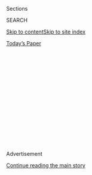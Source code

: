 <div id="app">

<div>

<div>

<div>

<div class="NYTAppHideMasthead css-1q2w90k e1suatyy0">

<div class="section css-ui9rw0 e1suatyy2">

<div class="css-eph4ug er09x8g0">

<div class="css-6n7j50">

</div>

<span class="css-1dv1kvn">Sections</span>

<div class="css-10488qs">

<span class="css-1dv1kvn">SEARCH</span>

</div>

[Skip to content](#site-content)[Skip to site
index](#site-index)

</div>

<div class="css-10698na e1huz5gh0">

</div>

</div>

<div id="masthead-bar-one" class="section hasLinks css-15hmgas e1csuq9d3">

<div class="css-uqyvli e1csuq9d0">

</div>

<div class="css-1uqjmks e1csuq9d1">

</div>

<div class="css-9e9ivx">

[](https://myaccount.nytimes3xbfgragh.onion/auth/login?response_type=cookie&client_id=vi)

</div>

<div class="css-1bvtpon e1csuq9d2">

[Today’s
Paper](https://www.nytimes3xbfgragh.onion/section/todayspaper)

</div>

</div>

</div>

</div>

<div data-aria-hidden="false">

<div id="site-content" data-role="main">

<div>

<div class="css-1aor85t" style="opacity:0.000000001;z-index:-1;visibility:hidden">

<div class="css-1hqnpie">

<div class="css-epjblv">

<span class="css-17xtcya">[Opinion](/section/opinion)</span><span class="css-x15j1o">|</span><span class="css-fwqvlz">The
Supreme Court’s Religious Crusaders Take On the Pandemic
Response</span>

</div>

<div class="css-k008qs">

<div class="css-1iwv8en">

<span class="css-18z7m18"></span>

<div>

</div>

</div>

<span class="css-1n6z4y">https://nyti.ms/338wu3l</span>

<div class="css-1705lsu">

<div class="css-4xjgmj">

<div class="css-4skfbu" data-role="toolbar" data-aria-label="Social Media Share buttons, Save button, and Comments Panel with current comment count" data-testid="share-tools">

  - 
  - 
  - 
  - 
    
    <div class="css-6n7j50">
    
    </div>

  - 
  - 

</div>

</div>

</div>

</div>

</div>

</div>

<div id="NYT_TOP_BANNER_REGION" class="css-13pd83m">

</div>

<div id="top-wrapper" class="css-1sy8kpn">

<div id="top-slug" class="css-l9onyx">

Advertisement

</div>

[Continue reading the main
story](#after-top)

<div class="ad top-wrapper" style="text-align:center;height:100%;display:block;min-height:250px">

<div id="top" class="place-ad" data-position="top" data-size-key="top">

</div>

</div>

<div id="after-top">

</div>

</div>

<div>

<div class="css-v5btjw etb61u70">

<div class="css-v05ibm etb61u71">

[Opinion](/section/opinion)

</div>

</div>

<div id="sponsor-wrapper" class="css-1hyfx7x">

<div id="sponsor-slug" class="css-19vbshk">

Supported by

</div>

[Continue reading the main
story](#after-sponsor)

<div id="sponsor" class="ad sponsor-wrapper" style="text-align:center;height:100%;display:block">

</div>

<div id="after-sponsor">

</div>

</div>

<div class="css-186x18t">

</div>

<div class="css-1vkm6nb ehdk2mb0">

# The Supreme Court’s Religious Crusaders Take On the Pandemic Response

</div>

The fight over limits on church attendance divides the justices.

<div class="css-18e8msd">

<div class="css-vp77d3 epjyd6m0">

<div class="css-1p10dcb ey68jwv0" data-aria-hidden="true">

[![Linda
Greenhouse](https://static01.graylady3jvrrxbe.onion/images/2018/04/02/opinion/linda-greenhouse/linda-greenhouse-thumbLarge.png
"Linda Greenhouse")](https://www.nytimes3xbfgragh.onion/by/linda-greenhouse)

</div>

<div class="css-1baulvz">

By [<span class="css-1baulvz last-byline" itemprop="name">Linda
Greenhouse</span>](https://www.nytimes3xbfgragh.onion/by/linda-greenhouse)

<div class="css-8atqhb">

Contributing Opinion Writer

</div>

</div>

</div>

  - July 30,
    2020

  - 
    
    <div class="css-4xjgmj">
    
    <div class="css-d8bdto" data-role="toolbar" data-aria-label="Social Media Share buttons, Save button, and Comments Panel with current comment count" data-testid="share-tools">
    
      - 
      - 
      - 
      - 
        
        <div class="css-6n7j50">
        
        </div>
    
      - 
      - 
    
    </div>
    
    </div>

</div>

<div class="css-79elbk" data-testid="photoviewer-wrapper">

<div class="css-z3e15g" data-testid="photoviewer-wrapper-hidden">

</div>

<div class="css-1a48zt4 ehw59r15" data-testid="photoviewer-children">

![<span class="css-16f3y1r e13ogyst0" data-aria-hidden="true">Praying
outside the Supreme Court this
month.</span><span class="css-cnj6d5 e1z0qqy90" itemprop="copyrightHolder"><span class="css-1ly73wi e1tej78p0">Credit...</span><span><span>Patrick
Semansky/Associated
Press</span></span></span>](https://static01.graylady3jvrrxbe.onion/images/2020/07/30/opinion/30Greehouse1/30Greehouse1-articleLarge.jpg?quality=75&auto=webp&disable=upscale)

</div>

</div>

</div>

<div class="section meteredContent css-1r7ky0e" name="articleBody" itemprop="articleBody">

<div class="css-1fanzo5 StoryBodyCompanionColumn">

<div class="css-53u6y8">

I know I should be jaded by now by the persistence of the Supreme
Court’s conservative justices in seeking to elevate religious
interests over those of secular society. After all, in the closing days
of the court’s term, [religious employers
won](https://www.supremecourt.gov/opinions/19pdf/19-431_5i36.pdf) the
right to withhold from female employees the contraception coverage to
which federal law entitled them. [Religious schools
gained](https://www.supremecourt.gov/opinions/19pdf/19-267_1an2.pdf) a
broad exemption from the anti-discrimination laws that would otherwise
protect classroom teachers and soon, no doubt, other employees as well.

But I was still startled last week to see Justices Samuel Alito, Brett
Kavanaugh, Neil Gorsuch and Clarence Thomas vote to turn a public health
issue into a religious crusade. Fortunately for the people of rural Lyon
County, Nev., where a church went to federal court for the right to have
90 people at a worship service instead of the permitted 50, the four
justices failed to find a fifth vote and the 50-person cap remains.

What surprised me was not that a church would run to federal court with
such a case, rather than add a second service or meet outside under a
tent. Representing the church, Calvary Chapel Dayton Valley, was the
Alliance Defending Freedom, which used to focus primarily on
representing people seeking a religious exemption from having to do
business with couples in same-sex marriages. Lately, the alliance has
been bringing
[cases](https://www.adflegal.org/case/calvary-chapel-dayton-valley-v-sisolak)
around the country to challenge Covid-19-related limits on in-person
church services.

I was mildly surprised that this case got to the Supreme Court; [another
church
case](https://www.supremecourt.gov/DocketPDF/19/19A1044/144133/20200523140701636_Emergency%20Application%20for%20Writ%20of%20Injunction.pdf)
reached the court in May, with a similar outcome. In that case, as in
[the Nevada
case](https://www.supremecourt.gov/opinions/19pdf/19a1070_08l1.pdf),
Chief Justice John Roberts refused to go along with the four dissenters.

</div>

</div>

<div class="css-1fanzo5 StoryBodyCompanionColumn">

<div class="css-53u6y8">

What did astonish me was the ferocity of the main dissenting opinion,
written by Justice Alito and joined by Justices Thomas and Kavanaugh.
They appear oblivious to the facts on the ground, particularly the
well-documented role of religious services in [spreading the
virus](https://www.nytimes3xbfgragh.onion/2020/07/08/us/coronavirus-churches-outbreaks.html?searchResultPosition=3).
(Reflecting the nationwide pattern, a small church in New Haven, Conn.,
where I live, was
[identified](https://www.newhavenindependent.org/index.php/archives/entry/covid-struck_church_/)
this month as the likely source of an unexpected uptick in Covid-19
cases.) People who are sitting — and breathing — together for a
prolonged period in an enclosed space might as well put out a welcome
mat for the coronavirus. We knew that back in May. It is even more
evident now. Thus the growing prevalence of official orders limiting
people who can come together in that fashion to a certain number or a
certain percentage of the venue’s capacity.

</div>

</div>

<div class="css-79elbk" data-testid="photoviewer-wrapper">

<div class="css-z3e15g" data-testid="photoviewer-wrapper-hidden">

</div>

<div class="css-1a48zt4 ehw59r15" data-testid="photoviewer-children">

![<span class="css-16f3y1r e13ogyst0" data-aria-hidden="true">A reopened
church in Los
Angeles.</span><span class="css-cnj6d5 e1z0qqy90" itemprop="copyrightHolder"><span class="css-1ly73wi e1tej78p0">Credit...</span><span>Damian
Dovarganes/Associated
Press</span></span>](https://static01.graylady3jvrrxbe.onion/images/2020/07/30/opinion/30Greenhouse2/merlin_174807525_e87a5f58-5e75-4bc4-a026-458b851d842c-articleLarge.jpg?quality=75&auto=webp&disable=upscale)

</div>

</div>

<div class="css-1fanzo5 StoryBodyCompanionColumn">

<div class="css-53u6y8">

Nevada’s governor, Steve Sisolak, a Democrat, took several approaches in
an order he issued as part of the state’s Phase 2 reopening in May.
Spectators remain barred at live entertainment events. The order raised
to 50 from 10 the number of people who can gather indoors at most
places, including movie theaters, lecture spaces, museums, trade schools
and yes, churches. (Churches have no limit on the number of people who
can gather outside, assuming proper social distancing, an exception not
offered to other venues.) Restaurants and theme parks are capped at 50
percent of capacity, as are the state’s casinos. Since casinos can be
very big, the number of people inside can easily run into the hundreds.

Calvary Chapel had been holding its services online, but said it could
not continue to do so because of its belief that the Bible requires
in-person worship. “If a body of believers fails to hold in-person
gatherings, Calvary Chapel views it as ceasing to be a church in the
biblical sense,” according to the [emergency
appeal](https://www.supremecourt.gov/DocketPDF/19/19A1070/147153/20200707185749882_Calvary%20Chapel%20Emergency%20Application%20for%20Injunction%20with%20Appendix%20FINAL.pdf)
that Alliance Defending Freedom filed in the Supreme Court after two
lower courts rejected the church’s arguments.

One mystery is why the church, which said it was willing to cut its
90-minute service in half, couldn’t add a second service to make room
for the 90 people it needed to accommodate. The deeper mystery is why
the church went to the Supreme Court at all, given the court’s recent
rejection of a similar claim. One reason might be that crusades don’t
take no for an answer. But the reason here was casinos.

</div>

</div>

<div class="css-1fanzo5 StoryBodyCompanionColumn">

<div class="css-53u6y8">

The first page of the appeal contains a color photograph of an
unidentified Las Vegas casino taken on June 4, the frame filled with an
unmasked, cheek-by-jowl crowd of reveling gamblers (with predictable
results: Covid-19 cases
[surged](https://thehill.com/changing-america/well-being/medical-advances/509247-over-a-hundred-coronavirus-cases-in-nevada)
and the governor soon imposed a mask requirement). The fact that casinos
are treated more generously than movie theaters, concerts, museums and
churches handed Alliance Defending Freedom its opening. “The Free
Exercise clause protects the exercise of religion,” the church’s Supreme
Court appeal began, adding that “no constitutional provision protects
the right to gamble at casinos, eat at restaurants, or frolic at indoor
amusement parks.”

This statement of the case obviously appealed to Justice Alito, who
began his 11-page dissent with this observation: “The Constitution
guarantees the free exercise of religion. It says nothing about the
freedom to play craps or blackjack, to feed tokens into a slot machine,
or to engage in any other game of chance.” He added, “But the governor
of Nevada apparently has different priorities.” The state, he said,
“blatantly discriminates against houses of worship.”

Let’s assume that opening the casinos was a political and economic
necessity for the state. But finding a constitutional violation requires
more than clever rhetoric. It requires a very precise chain of analysis,
a hard climb that Justice Alito failed to make. His burden was to show
not simply that churches are limited to 50 people and casinos aren’t,
but that the state singled churches out for onerous treatment without
reason. Federal District Judge Richard Boulware II, in rejecting the
church’s request for an injunction, offered the analysis that Justice
Alito’s opinion skipped over:

> Other secular entities and activities similar in nature to church
> services have been subject to similar or more restrictive limitations
> on their operations. The court notes that church services consist of
> activities, such as sermons and corporate worship, that are comparable
> in terms of large numbers of people gathering for an extended period
> of time to lectures, museums, movie theaters, specified
> trade/technical schools, nightclubs and concerts. All of these latter
> activities are also subject to the 50-person cap or remain banned
> altogether.

In other words, it’s casinos that Nevada singles out for special
treatment, not religion.

Invoking the First Amendment’s free speech clause, Justice Alito also
claimed that the state was discriminating against churches on the basis
of their “viewpoint.” “Religion counts as a viewpoint,” he wrote, a
sentence I found baffling. Isn’t belief in public health a viewpoint? In
any event, he went on: “Compare the directive’s treatment of casino
entertainment and church services. Both involve expression, but the
directive favors the secular expression in casino shows over the
religious expression in houses of worship.”

The contorted effort to shoehorn this dispute into standard free-speech
doctrine was only a prelude to a further charge: that Governor Sisolak
“has favored certain speakers over others.” It seems that the governor
supported and even took part in a protest after the killing of George
Floyd by the Minneapolis police, a protest that drew more than 50 people
and yet was allowed to take place. “Respecting some First Amendment
rights is not a shield for violating others,” Justice Alito wrote. In
other words, the governor of Nevada is not only anti-religious but a
hypocrite as well.

Why does any of this matter? After all, Justice Alito’s opinion
attracted only two other votes. (Justice Gorsuch filed a separate
one-paragraph dissent, pithily observing that “there is no world in
which the Constitution permits Nevada to favor Caesars Palace over
Calvary Chapel.”)

I think it matters because rhetoric like Justice Alito’s, by design or
not, inevitably places the Supreme Court where it least belongs and
where it is least qualified to be, at the center of a national debate
over how best to protect the American public from a deadly pandemic.
It’s beyond dispute that public health has become politicized to a
degree that would have been unimaginable just six months ago. Does the
court really want to become a part of that politicization by opening its
doors to a battle not its own? That even a minority of justices would
seize this moment to advance their religious agenda, especially given
that agenda’s nearly unqualified success in recent years, is deeply
unsettling.

(I’ve been fascinated that [some liberal
commentators](https://www.vox.com/2020/7/25/21338216/supreme-court-churches-pandemic-covid-samuel-alito-brett-kavanaugh-calvary-chapel)
found the dissenting opinions persuasive and the case a close one. I
understand the impulse not to appear unduly antagonistic toward
religion, but I think that generosity toward the religious claim here
loses sight of the broader context in which the dissenting justices were
writing.)

</div>

</div>

<div class="css-1fanzo5 StoryBodyCompanionColumn">

<div class="css-53u6y8">

Chief Justice Roberts understands why the court’s intervention in such
disputes would be unwise. He said as much in the first church case back
in May, when he explained why he was not supporting the church’s effort
to enlist the Supreme Court in a battle against California’s Covid-19
regulations. The “unelected judiciary,” he wrote then, “lacks the
background, competence, and expertise to assess public health and is not
accountable to the people.”

This time, the chief justice remained silent; the only voices were those
of the dissenters. Chief Justice Roberts is second to no one on the
court in pursuing [his
goal](https://www.nytimes3xbfgragh.onion/2020/07/16/opinion/supreme-court-roberts-religion.html?searchResultPosition=1)
to afford religion an ever greater place of privilege in American life.
It’s just that he’s not willing to sacrifice the court to achieve it.

*The Times is committed to publishing* [*a diversity of
letters*](https://www.nytimes3xbfgragh.onion/2019/01/31/opinion/letters/letters-to-editor-new-york-times-women.html)
*to the editor. We’d like to hear what you think about this or any of
our articles. Here are some*
[*tips*](https://help.nytimes3xbfgragh.onion/hc/en-us/articles/115014925288-How-to-submit-a-letter-to-the-editor)*.
And here’s our email:*
[*letters@NYTimes.com*](mailto:letters@NYTimes.com)*.*

*Follow The New York Times Opinion section on*
[*Facebook*](https://www.facebookcorewwwi.onion/nytopinion)*,* [*Twitter
(@NYTopinion)*](http://twitter.com/NYTOpinion) *and*
[*Instagram*](https://www.instagram.com/nytopinion/)*.*

</div>

</div>

</div>

<div>

</div>

<div>

</div>

<div>

</div>

<div>

<div id="bottom-wrapper" class="css-1ede5it">

<div id="bottom-slug" class="css-l9onyx">

Advertisement

</div>

[Continue reading the main
story](#after-bottom)

<div id="bottom" class="ad bottom-wrapper" style="text-align:center;height:100%;display:block;min-height:90px">

</div>

<div id="after-bottom">

</div>

</div>

</div>

</div>

</div>

## Site Index

<div>

</div>

## Site Information Navigation

  - [© <span>2020</span> <span>The New York Times
    Company</span>](https://help.nytimes3xbfgragh.onion/hc/en-us/articles/115014792127-Copyright-notice)

<!-- end list -->

  - [NYTCo](https://www.nytco.com/)
  - [Contact
    Us](https://help.nytimes3xbfgragh.onion/hc/en-us/articles/115015385887-Contact-Us)
  - [Work with us](https://www.nytco.com/careers/)
  - [Advertise](https://nytmediakit.com/)
  - [T Brand Studio](http://www.tbrandstudio.com/)
  - [Your Ad
    Choices](https://www.nytimes3xbfgragh.onion/privacy/cookie-policy#how-do-i-manage-trackers)
  - [Privacy](https://www.nytimes3xbfgragh.onion/privacy)
  - [Terms of
    Service](https://help.nytimes3xbfgragh.onion/hc/en-us/articles/115014893428-Terms-of-service)
  - [Terms of
    Sale](https://help.nytimes3xbfgragh.onion/hc/en-us/articles/115014893968-Terms-of-sale)
  - [Site
    Map](https://spiderbites.nytimes3xbfgragh.onion)
  - [Help](https://help.nytimes3xbfgragh.onion/hc/en-us)
  - [Subscriptions](https://www.nytimes3xbfgragh.onion/subscription?campaignId=37WXW)

</div>

</div>

</div>

</div>
